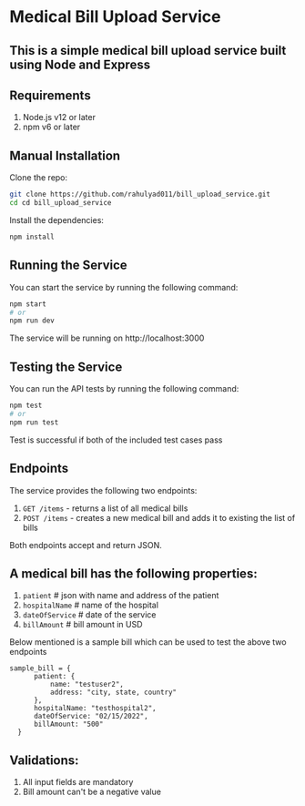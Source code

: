 # Medical Bill Upload Service
## This is a simple medical bill upload service built using Node and Express

## Requirements
1. Node.js v12 or later
2. npm v6 or later

## Manual Installation

Clone the repo:

```bash
git clone https://github.com/rahulyad011/bill_upload_service.git
cd cd bill_upload_service
```

Install the dependencies:

```bash
npm install
```

## Running the Service
You can start the service by running the following command:
```bash
npm start
# or
npm run dev
```
The service will be running on http://localhost:3000

## Testing the Service
You can run the API tests by running the following command:
```bash
npm test
# or
npm run test
```
Test is successful if both of the included test cases pass

## Endpoints
The service provides the following two endpoints:

1. `GET /items` - returns a list of all medical bills
2. `POST /items` - creates a new medical bill and adds it to existing the list of bills

Both endpoints accept and return JSON.

## A medical bill has the following properties:
1. `patient` # json with name and address of the patient
2. `hospitalName` # name of the hospital
3. `dateOfService` # date of the service
4. `billAmount` # bill amount in USD

Below mentioned is a sample bill which can be used to test the above two endpoints
```
sample_bill = {
      patient: {
          name: "testuser2",
          address: "city, state, country"
      },
      hospitalName: "testhospital2", 
      dateOfService: "02/15/2022", 
      billAmount: "500"
  }
```

## Validations:
1. All input fields are mandatory
2. Bill amount can't be a negative value
